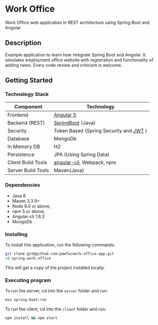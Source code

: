 # Work Office

Work Office web application in REST architecture using Spring Boot and Angular.

## Description

Example application to learn how integrate Spring Boot and Angular. It simulates employment office website with registration and functionality of adding news. Every code review and criticism is welcome.

## Getting Started

### Technology Stack
Component         | Technology
---               | ---
Frontend          | [Angular 5](https://github.com/angular/angular)
Backend (REST)    | [SpringBoot](https://projects.spring.io/spring-boot) (Java)
Security          | Token Based (Spring Security and [JWT](https://github.com/auth0/java-jwt) )
Database          | MongoDb
In Memory DB      | H2
Persistence       | JPA (Using Spring Data)
Client Build Tools| [angular-cli](https://github.com/angular/angular-cli), Webpack, npm
Server Build Tools| Maven(Java)


### Dependencies

- Java 8
- Maven 3.3.9+
- Node 6.0 or above,
- npm 5 or above,
- Angular-cli 1.6.3
- MongoDb

### Installing

To install this application, run the following commands:
```bash
git clone git@github.com:pawfa/work-office-app.git
cd spring-work-office
```
This will get a copy of the project installed locally.

### Executing program

To run the server, cd into the `server` folder and run:
 
```bash
mvn spring-boot:run
```

To run the client, cd into the `client` folder and run:
 
```bash
npm install && npm start
```
